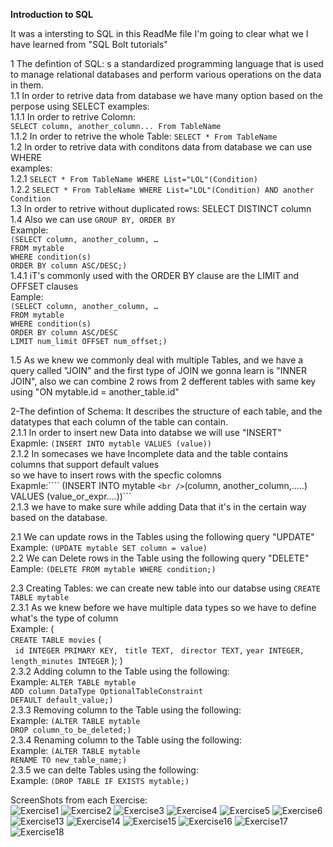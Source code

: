**Introduction to SQL**

It was a intersting to SQL in this ReadMe file I'm going to clear what we I have learned from "SQL Bolt tutorials"<br />

1 The defintion of SQL: s a standardized programming language that is used to manage relational databases and perform various operations on the data in them. <br />
1.1 In order to retrive data from database we have many option based on the perpose using SELECT
    examples: <br />
    1.1.1 In order to retrive Colomn: <br />
    ```SELECT column, another_column... From TableName```<br />
    1.1.2 In order to retrive the whole Table: ```SELECT * From TableName``` <br />
1.2 In order to retrive data with conditons data from database we can use WHERE<br />
    examples:<br />
    1.2.1 ```SELECT * From TableName WHERE List="LOL"(Condition)```<br />
    1.2.2 ```SELECT * From TableName WHERE List="LOL"(Condition) AND another Condition``` <br />
1.3 In order to retrive without duplicated rows: SELECT DISTINCT column <br />
1.4 Also we can use ``GROUP BY, ORDER BY`` <br />
Example: <br />
```(SELECT column, another_column, …``` <br />
```FROM mytable ``` <br />
```WHERE condition(s) ``` <br />
```ORDER BY column ASC/DESC;)```  <br /> 
1.4.1 iT's commonly used with the ORDER BY clause are the LIMIT and OFFSET clauses <br />
Eample: <br />
```(SELECT column, another_column, … ```<br />
```FROM mytable ```<br />
```WHERE condition(s) ```<br />
```ORDER BY column ASC/DESC ```<br />
```LIMIT num_limit OFFSET num_offset;)``` <br />

1.5 As we knew we commonly deal with multiple Tables, and we have a query called "JOIN"
and the first type of JOIN we gonna learn is "INNER JOIN", also we can combine 2 rows from 2 defferent tables with same key using "ON mytable.id = another_table.id" 

2-The defintion of Schema: It describes the structure of each table, and the datatypes that each column of the table can contain. <br />
2.1.1 In order to insert new Data into databse we will use "INSERT" <br />
  Exapmle: ```(INSERT INTO mytable VALUES (value))``` <br />
2.1.2 In somecases we have Incomplete data and the table contains columns that support default values <br />
so we have to insert rows with the specfic colomns <br /> 
  Exapmle:```` (INSERT INTO mytable ``` <br />
```(column, another_column,.....) VALUES (value_or_expr....))``` <br />
2.1.3 we have to make sure while adding Data that it's in the certain way based on the database. <br />

2.1 We can update rows in the Tables using the following query "UPDATE" <br />
   Example: ```(UPDATE mytable SET column = value)``` <br />
2.2 We can Delete rows in the Table using the following query "DELETE" <br />
   Eample: ```(DELETE FROM mytable WHERE condition;)```    <br />

2.3 Creating Tables: we can create new table into our databse using ```CREATE TABLE mytable``` <br />
2.3.1 As we knew before we have multiple data types so we have to define what's the type of column <br />
   Example: ( <br />
    ```CREATE TABLE movies``` ( <br />
  ```  id INTEGER PRIMARY KEY, ```
   ``` title TEXT,```
   ``` director TEXT,```
   ``` year INTEGER, ```
    ```length_minutes INTEGER```
);
   ) <br />
2.3.2 Adding column to the Table using the following:<br />
   Example: `ALTER TABLE mytable` <br />
`ADD column DataType OptionalTableConstraint `<br />
   ` DEFAULT default_value;) `<br />
2.3.3 Removing column to the Table using the following: <br />
   Example: `(ALTER TABLE mytable `<br />
`DROP column_to_be_deleted;)` <br />
2.3.4 Renaming column to the Table using the following: <br />
   Example: `(ALTER TABLE mytable` <br />
`RENAME TO new_table_name;) `<br />
2.3.5 we can delte Tables using the following: <br /> 
   Example: `(DROP TABLE IF EXISTS mytable;)` <br />


ScreenShots from each Exercise:  <br /> 
![Exercise1](Expersise1.png)
![Exercise2](Expersise2.png)
![Exercise3](Expersise3.png)
![Exercise4](Expersise4.png)
![Exercise5](Expersise5.png)
![Exercise6](Expersise6.png)
![Exercise13](Expersise13.png)
![Exercise14](Expersise14.png)
![Exercise15](Expersise15.png)
![Exercise16](Expersise16.png)
![Exercise17](Expersise17.png)
![Exercise18](Expersise17.png)
